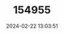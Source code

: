 ---
title: "154955"
category: "Sillago indica"
draft: false
date: 2024-02-22 13:03:51
languages:
  Danish: ["Indisk sillago"]
  French: ["Pêche-madame Indien"]
  Spanish; Castilian: ["Silago Indio"]
  English: ["Indian Sillago"]
---